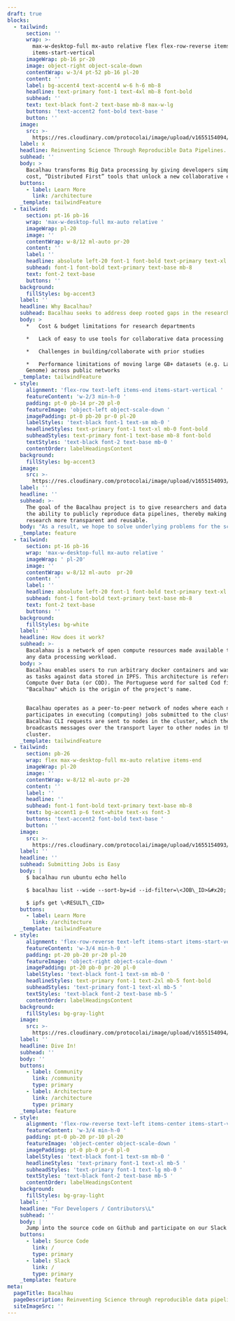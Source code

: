 ```yaml
---
draft: true
blocks:
  - tailwind:
      section: ''
      wrap: >-
        max-w-desktop-full mx-auto relative flex flex-row-reverse items-end
        items-start-vertical
      imageWrap: pb-16 pr-20
      image: object-right object-scale-down
      contentWrap: w-3/4 pt-52 pb-16 pl-20
      content: ''
      label: bg-accent4 text-accent4 w-6 h-6 mb-8
      headline: text-primary font-1 text-4xl mb-8 font-bold
      subhead: ''
      text: text-black font-2 text-base mb-8 max-w-lg
      buttons: 'text-accent2 font-bold text-base '
      button: ''
    image:
      src: >-
        https://res.cloudinary.com/protocolai/image/upload/v1655154094/bacalhau/shapes-1_u20ojn.svg
    label: x
    headline: Reinventing Science Through Reproducible Data Pipelines.
    subhead: ''
    body: >
      Bacalhau transforms Big Data processing by giving developers simple, low
      cost, “Distributed First” tools that unlock a new collaborative ecosystem.
    buttons:
      - label: Learn More
        link: /architecture
    _template: tailwindFeature
  - tailwind:
      section: pt-16 pb-16
      wrap: 'max-w-desktop-full mx-auto relative '
      imageWrap: pl-20
      image: ''
      contentWrap: w-8/12 ml-auto pr-20
      content: ''
      label: ''
      headline: absolute left-20 font-1 font-bold text-primary text-xl
      subhead: font-1 font-bold text-primary text-base mb-8
      text: font-2 text-base
      buttons: ''
    background:
      fillStyles: bg-accent3
    label: ''
    headline: Why Bacalhau?
    subhead: Bacalhau seeks to address deep rooted gaps in the research community
    body: >
      *   Cost & budget limitations for research departments

      *   Lack of easy to use tools for collaborative data processing

      *   Challenges in building/collaborate with prior studies

      *   Performance limitations of moving large GB+ datasets (e.g. Landsat,
      Genome) across public networks
    _template: tailwindFeature
  - style:
      alignment: 'flex-row text-left items-end items-start-vertical '
      featureContent: 'w-2/3 min-h-0 '
      padding: pt-0 pb-14 pr-20 pl-0
      featureImage: 'object-left object-scale-down '
      imagePadding: pt-0 pb-20 pr-0 pl-20
      labelStyles: 'text-black font-1 text-sm mb-0 '
      headlineStyles: text-primary font-1 text-xl mb-0 font-bold
      subheadStyles: text-primary font-1 text-base mb-8 font-bold
      textStyles: 'text-black font-2 text-base mb-0 '
      contentOrder: labelHeadingsContent
    background:
      fillStyles: bg-accent3
    image:
      src: >-
        https://res.cloudinary.com/protocolai/image/upload/v1655154093/bacalhau/shapes-2_v1e0y7.svg
    label: ''
    headline: ''
    subhead: >-
      The goal of the Bacalhau project is to give researchers and data engineers
      the ability to publicly reproduce data pipelines, thereby making their
      research more transparent and reusable. 
    body: "As a result, we hope to solve underlying problems for the scientific community including:\L\n\n*   Scientific record owned by a small set of publishers\n*   Unit of record is limited to a PDF\n*   Reproducibility/collaboration crisis\n*   DOI citation system is broken, insecure\n"
    _template: feature
  - tailwind:
      section: pt-16 pb-16
      wrap: 'max-w-desktop-full mx-auto relative '
      imageWrap: ' pl-20'
      image: ''
      contentWrap: w-8/12 ml-auto  pr-20
      content: ''
      label: ''
      headline: absolute left-20 font-1 font-bold text-primary text-xl
      subhead: font-1 font-bold text-primary text-base mb-8
      text: font-2 text-base
      buttons: ''
    background:
      fillStyles: bg-white
    label: ''
    headline: How does it work?
    subhead: >-
      Bacalahau is a network of open compute resources made available to serve
      any data processing workload.
    body: >
      Bacalhau enables users to run arbitrary docker containers and wasm images
      as tasks against data stored in IPFS. This architecture is referred to as
      Compute Over Data (or COD). The Portuguese word for salted Cod fish is
      "Bacalhau" which is the origin of the project's name.


      Bacalhau operates as a peer-to-peer network of nodes where each node
      participates in executing (computing) jobs submitted to the cluster.
      Bacalhau CLI requests are sent to nodes in the cluster, which then
      broadcasts messages over the transport layer to other nodes in the
      cluster.
    _template: tailwindFeature
  - tailwind:
      section: pb-26
      wrap: flex max-w-desktop-full mx-auto relative items-end
      imageWrap: pl-20
      image: ''
      contentWrap: w-8/12 ml-auto pr-20
      content: ''
      label: ''
      headline: ''
      subhead: font-1 font-bold text-primary text-base mb-8
      text: bg-accent1 p-6 text-white text-xs font-3
      buttons: 'text-accent2 font-bold text-base '
      button: ''
    image:
      src: >-
        https://res.cloudinary.com/protocolai/image/upload/v1655154093/bacalhau/shapes-3_ivg8gb.svg
    label: ''
    headline: ''
    subhead: Submitting Jobs is Easy
    body: |
      $ bacalhau run ubuntu echo hello

      $ bacalhau list --wide --sort-by=id --id-filter=\<JOB\_ID>&#x20;

      $ ipfs get \<RESULT\_CID>
    buttons:
      - label: Learn More
        link: /architecture
    _template: tailwindFeature
  - style:
      alignment: 'flex-row-reverse text-left items-start items-start-vertical '
      featureContent: 'w-3/4 min-h-0 '
      padding: pt-20 pb-20 pr-20 pl-20
      featureImage: 'object-right object-scale-down '
      imagePadding: pt-20 pb-0 pr-20 pl-0
      labelStyles: 'text-black font-1 text-sm mb-0 '
      headlineStyles: text-primary font-1 text-2xl mb-5 font-bold
      subheadStyles: 'text-primary font-1 text-xl mb-5 '
      textStyles: 'text-black font-2 text-base mb-5 '
      contentOrder: labelHeadingsContent
    background:
      fillStyles: bg-gray-light
    image:
      src: >-
        https://res.cloudinary.com/protocolai/image/upload/v1655154094/bacalhau/shapes-4_t6tkoz.svg
    label: ''
    headline: Dive In!
    subhead: ''
    body: ''
    buttons:
      - label: Community
        link: /community
        type: primary
      - label: Architecture
        link: /architecture
        type: primary
    _template: feature
  - style:
      alignment: 'flex-row-reverse text-left items-center items-start-vertical '
      featureContent: 'w-3/4 min-h-0 '
      padding: pt-0 pb-20 pr-10 pl-20
      featureImage: 'object-center object-scale-down '
      imagePadding: pt-0 pb-0 pr-0 pl-0
      labelStyles: 'text-black font-1 text-sm mb-0 '
      headlineStyles: 'text-primary font-1 text-xl mb-5 '
      subheadStyles: 'text-primary font-1 text-lg mb-0 '
      textStyles: 'text-black font-2 text-base mb-5 '
      contentOrder: labelHeadingsContent
    background:
      fillStyles: bg-gray-light
    label: ''
    headline: "For Developers / Contributors\L"
    subhead: ''
    body: |
      Jump into the source code on Github and participate on our Slack channels.
    buttons:
      - label: Source Code
        link: /
        type: primary
      - label: Slack
        link: /
        type: primary
    _template: feature
meta:
  pageTitle: Bacalhau
  pageDescription: Reinventing Science through reproducible data pipelines
  siteImageSrc: ''
---
```


